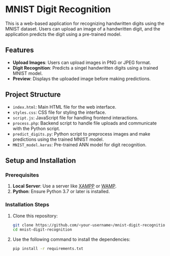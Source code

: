 # MNIST Digit Recognition

This is a web-based application for recognizing handwritten digits using the MNIST dataset. Users can upload an image of a handwritten digit, and the application predicts the digit using a pre-trained model.

## Features
- **Upload Images**: Users can upload images in PNG or JPEG format.
- **Digit Recognition**: Predicts a singel handwritten digits using a trained MNIST model.
- **Preview**: Displays the uploaded image before making predictions.

## Project Structure
- `index.html`: Main HTML file for the web interface.
- `styles.css`: CSS file for styling the interface.
- `script.js`: JavaScript file for handling frontend interactions.
- `process.php`: Backend script to handle file uploads and communicate with the Python script.
- `predict_digits.py`: Python script to preprocess images and make predictions using the trained MNIST model.
- `MNIST_model.keras`: Pre-trained ANN model for digit recognition.

## Setup and Installation
### Prerequisites
1. **Local Server**: Use a server like [XAMPP](https://www.apachefriends.org/index.html) or [WAMP](http://www.wampserver.com/).
2. **Python**: Ensure Python 3.7 or later is installed.

### Installation Steps
1. Clone this repository:
   ```bash
   git clone https://github.com/<your-username>/mnist-digit-recognition.git
   cd mnist-digit-recognition
2. Use the following command to install the dependencies:
   ```bash
   pip install -r requirements.txt

